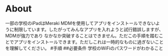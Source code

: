# About
一部の学校のiPadはMeraki MDMを使用してアプリをインストールできないように制限しています。したがってみんなアプリを入れようと試行錯誤しますが、MDMが強力であり
なかなか突破することはできません。ただこの手順を踏むことでアプリをインストールできます。ただしこれは一時的なものに過ぎないことを理解してください。
#手順
##必要条件
学校のWiFiのパスワードがわかること
